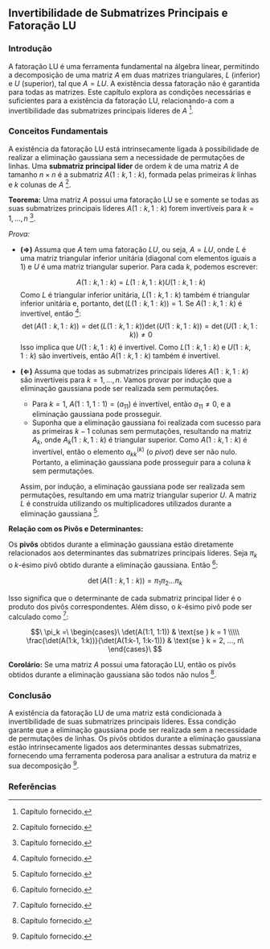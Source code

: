 ## Invertibilidade de Submatrizes Principais e Fatoração LU

### Introdução
A fatoração LU é uma ferramenta fundamental na álgebra linear, permitindo a decomposição de uma matriz $A$ em duas matrizes triangulares, $L$ (inferior) e $U$ (superior), tal que $A = LU$. A existência dessa fatoração não é garantida para todas as matrizes. Este capítulo explora as condições necessárias e suficientes para a existência da fatoração LU, relacionando-a com a invertibilidade das submatrizes principais líderes de $A$ [^1].

### Conceitos Fundamentais

A existência da fatoração LU está intrinsecamente ligada à possibilidade de realizar a eliminação gaussiana sem a necessidade de permutações de linhas. Uma **submatriz principal líder** de ordem $k$ de uma matriz $A$ de tamanho $n \times n$ é a submatriz $A(1:k, 1:k)$, formada pelas primeiras $k$ linhas e $k$ colunas de $A$ [^14].

**Teorema:** Uma matriz $A$ possui uma fatoração LU se e somente se todas as suas submatrizes principais líderes $A(1:k, 1:k)$ forem invertíveis para $k = 1, ..., n$ [^1].

*Prova:*

*   **$(\Rightarrow)$** Assuma que $A$ tem uma fatoração $LU$, ou seja, $A = LU$, onde $L$ é uma matriz triangular inferior unitária (diagonal com elementos iguais a 1) e $U$ é uma matriz triangular superior. Para cada $k$, podemos escrever:

    $$A(1:k, 1:k) = L(1:k, 1:k)U(1:k, 1:k)$$
    Como $L$ é triangular inferior unitária, $L(1:k, 1:k)$ também é triangular inferior unitária e, portanto, $\det(L(1:k, 1:k)) = 1$. Se $A(1:k, 1:k)$ é invertível, então [^14]:
    $$\det(A(1:k, 1:k)) = \det(L(1:k, 1:k))\det(U(1:k, 1:k)) = \det(U(1:k, 1:k)) \neq 0$$
    Isso implica que $U(1:k, 1:k)$ é invertível. Como $L(1:k, 1:k)$ e $U(1:k, 1:k)$ são invertíveis, então $A(1:k, 1:k)$ também é invertível.

*   **$(\Leftarrow)$** Assuma que todas as submatrizes principais líderes $A(1:k, 1:k)$ são invertíveis para $k = 1, ..., n$. Vamos provar por indução que a eliminação gaussiana pode ser realizada sem permutações.

    *   Para $k = 1$, $A(1:1, 1:1) = (a_{11})$ é invertível, então $a_{11} \neq 0$, e a eliminação gaussiana pode prosseguir.
    *   Suponha que a eliminação gaussiana foi realizada com sucesso para as primeiras $k-1$ colunas sem permutações, resultando na matriz $A_k$, onde $A_k(1:k, 1:k)$ é triangular superior. Como $A(1:k, 1:k)$ é invertível, então o elemento $a_{kk}^{(k)}$ (o *pivot*) deve ser não nulo. Portanto, a eliminação gaussiana pode prosseguir para a coluna $k$ sem permutações.

    Assim, por indução, a eliminação gaussiana pode ser realizada sem permutações, resultando em uma matriz triangular superior $U$. A matriz $L$ é construída utilizando os multiplicadores utilizados durante a eliminação gaussiana [^1].

**Relação com os Pivôs e Determinantes:**

Os **pivôs** obtidos durante a eliminação gaussiana estão diretamente relacionados aos determinantes das submatrizes principais líderes. Seja $\pi_k$ o $k$-ésimo pivô obtido durante a eliminação gaussiana. Então [^14]:

$$\det(A(1:k, 1:k)) = \pi_1 \pi_2 ... \pi_k$$

Isso significa que o determinante de cada submatriz principal líder é o produto dos pivôs correspondentes. Além disso, o $k$-ésimo pivô pode ser calculado como [^14]:

$$\
\pi_k =\
\begin{cases}\
\det(A(1:1, 1:1)) & \text{se } k = 1 \\\\\
\frac{\det(A(1:k, 1:k))}{\det(A(1:k-1, 1:k-1))} & \text{se } k = 2, ..., n\
\end{cases}\
$$

**Corolário:** Se uma matriz $A$ possui uma fatoração LU, então os pivôs obtidos durante a eliminação gaussiana são todos não nulos [^14].

### Conclusão
A existência da fatoração LU de uma matriz está condicionada à invertibilidade de suas submatrizes principais líderes. Essa condição garante que a eliminação gaussiana pode ser realizada sem a necessidade de permutações de linhas. Os pivôs obtidos durante a eliminação gaussiana estão intrinsecamente ligados aos determinantes dessas submatrizes, fornecendo uma ferramenta poderosa para analisar a estrutura da matriz e sua decomposição [^1].

### Referências
[^1]: Capítulo fornecido.
[^14]: Capítulo fornecido.

<!-- END -->